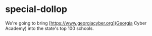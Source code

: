 # special-dollop

We're going to bring [https://www.georgiacyber.org](Georgia Cyber Academy) into the state's top 100 schools.